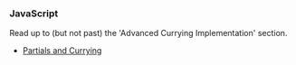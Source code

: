 ### JavaScript

Read up to (but not past) the 'Advanced Currying Implementation' section.

* [Partials and Currying](https://javascript.info/currying-partials)